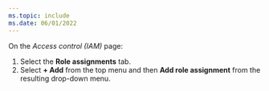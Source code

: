 ```yaml
---
ms.topic: include
ms.date: 06/01/2022
---
```


On the *Access control (IAM)* page:

1. Select the **Role assignments** tab.
1. Select **+ Add** from the top menu and then **Add role assignment** from the resulting drop-down menu.
